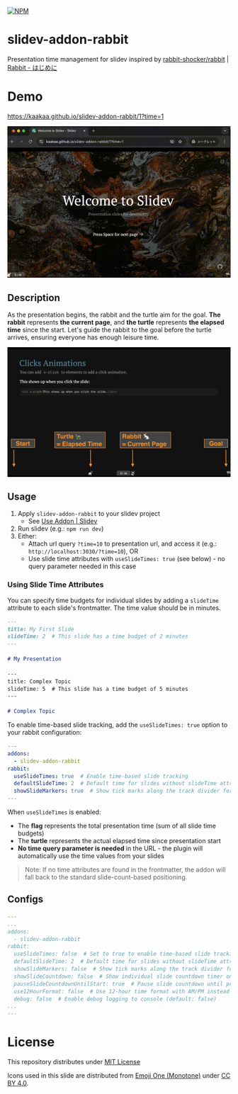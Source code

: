 [![NPM](https://img.shields.io/npm/v/slidev-addon-rabbit)](https://www.npmjs.com/package/slidev-addon-rabbit)
# slidev-addon-rabbit

Presentation time management for slidev inspired by [rabbit\-shocker/rabbit](https://github.com/rabbit-shocker/rabbit/) | [Rabbit \- はじめに](https://rabbit-shocker.org/ja/)

# Demo

https://kaakaa.github.io/slidev-addon-rabbit/1?time=1

![](./assets/screen.gif)

## Description

As the presentation begins, the rabbit and the turtle aim for the goal. **The rabbit** represents **the current page**, and **the turtle** represents **the elapsed time** since the start. Let's guide the rabbit to the goal before the turtle arrives, ensuring everyone has enough leisure time.

![](./assets/description.png)

## Usage

1. Apply `slidev-addon-rabbit` to your slidev project
   - See [Use Addon \| Slidev](https://sli.dev/addons/use.html)
2. Run slidev (e.g.: `npm run dev`)
3. Either:
   - Attach url query `?time=10` to presentation url, and access it (e.g.: `http://localhost:3030/?time=10`), OR
   - Use slide time attributes with `useSlideTimes: true` (see below) - no query parameter needed in this case

### Using Slide Time Attributes

You can specify time budgets for individual slides by adding a `slideTime` attribute to each slide's frontmatter. The time value should be in minutes.

```md
---
title: My First Slide
slideTime: 2  # This slide has a time budget of 2 minutes
---

# My Presentation

---
title: Complex Topic
slideTime: 5  # This slide has a time budget of 5 minutes
---

# Complex Topic
```

To enable time-based slide tracking, add the `useSlideTimes: true` option to your rabbit configuration:

```yaml
---
addons:
  - slidev-addon-rabbit
rabbit:
  useSlideTimes: true  # Enable time-based slide tracking
  defaultSlideTime: 2  # Default time for slides without slideTime attribute (defaults to 2 minutes)
  showSlideMarkers: true  # Show tick marks along the track divider for each slide (defaults to false)
---
```

When `useSlideTimes` is enabled:

- The **flag** represents the total presentation time (sum of all slide time budgets)
- The **turtle** represents the actual elapsed time since presentation start
- **No time query parameter is needed** in the URL - the plugin will automatically use the time values from your slides

> Note: If no time attributes are found in the frontmatter, the addon will fall back to the standard slide-count-based positioning.

## Configs

```yaml
---
...
addons:
  - slidev-addon-rabbit
rabbit:
  useSlideTimes: false  # Set to true to enable time-based slide tracking (default: false)
  defaultSlideTime: 2  # Default time for slides without slideTime attribute (defaults to 2 minutes)
  showSlideMarkers: false  # Show tick marks along the track divider for each slide (default: false)
  showSlideCountdown: false  # Show individual slide countdown timer on rabbit (default: false)
  pauseSlideCountdownUntilStart: true  # Pause slide countdown until presentation starts in wall clock mode (default: true)
  use12HourFormat: false  # Use 12-hour time format with AM/PM instead of 24-hour format (default: false)
  debug: false  # Enable debug logging to console (default: false)
...
---
```

# License

This repository distributes under [MIT License](./LICENSE)

Icons used in this slide are distributed from [Emoji One \(Monotone\)](https://icon-sets.iconify.design/emojione-monotone/) under [CC BY 4.0](https://creativecommons.org/licenses/by/4.0/deed.ja).

